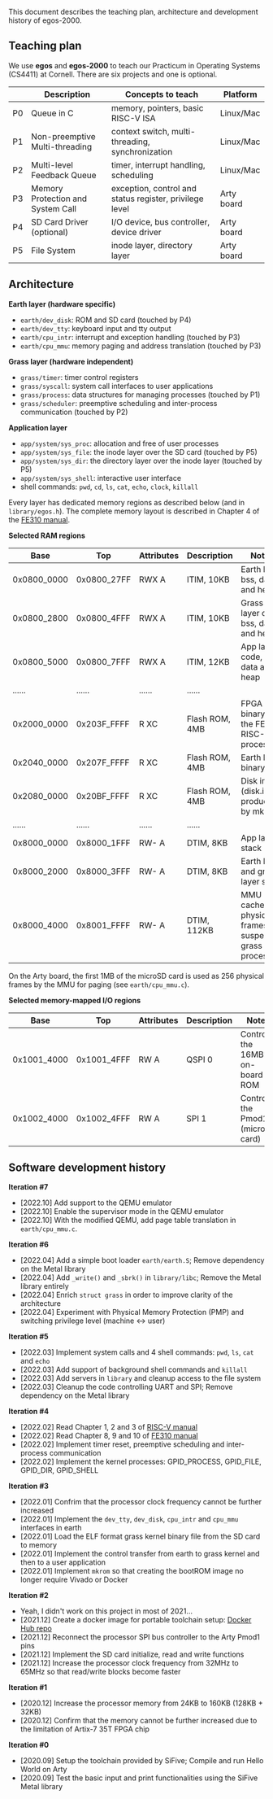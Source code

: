 This document describes the teaching plan, architecture and development history of egos-2000.

## Teaching plan

We use **egos** and **egos-2000** to teach our Practicum in Operating Systems (CS4411) at Cornell.
There are six projects and one is optional.

|    | Description                       | Concepts to teach                                           | Platform   |
|----|-----------------------------------|-------------------------------------------------------------|------------|
| P0 | Queue in C                        | memory, pointers, basic RISC-V ISA                          | Linux/Mac  |
| P1 | Non-preemptive Multi-threading    | context switch, multi-threading, synchronization            | Linux/Mac  |
| P2 | Multi-level Feedback Queue        | timer, interrupt handling, scheduling                       | Linux/Mac  |
| P3 | Memory Protection and System Call | exception, control and status register, privilege level     | Arty board |
| P4 | SD Card Driver (optional)         | I/O device, bus controller, device driver                   | Arty board |
| P5 | File System                       | inode layer, directory layer                                | Arty board |


## Architecture

**Earth layer (hardware specific)**
* `earth/dev_disk`: ROM and SD card (touched by P4)
* `earth/dev_tty`: keyboard input and tty output
* `earth/cpu_intr`: interrupt and exception handling (touched by P3)
* `earth/cpu_mmu`: memory paging and address translation (touched by P3)

**Grass layer (hardware independent)**
* `grass/timer`: timer control registers
* `grass/syscall`: system call interfaces to user applications
* `grass/process`: data structures for managing processes (touched by P1)
* `grass/scheduler`: preemptive scheduling and inter-process communication (touched by P2)

**Application layer**
* `app/system/sys_proc`: allocation and free of user processes
* `app/system/sys_file`: the inode layer over the SD card (touched by P5)
* `app/system/sys_dir`: the directory layer over the inode layer (touched by P5)
* `app/system/sys_shell`: interactive user interface
* shell commands: `pwd`, `cd`, `ls`, `cat`, `echo`, `clock`, `killall`

Every layer has dedicated memory regions as described below (and in `library/egos.h`).
The complete memory layout is described in Chapter 4 of the [FE310 manual](sifive-fe310-v19p04.pdf).

**Selected RAM regions**

| Base        | Top         | Attributes | Description       | Notes                                                      |
|-------------|-------------|------------|-------------------|------------------------------------------------------------|
| 0x0800_0000 | 0x0800_27FF | RWX A      | ITIM, 10KB        | Earth layer bss, data and heap                             |
| 0x0800_2800 | 0x0800_4FFF | RWX A      | ITIM, 10KB        | Grass layer code, bss, data and heap                       |
| 0x0800_5000 | 0x0800_7FFF | RWX A      | ITIM, 12KB        | App layer code, bss, data and heap                         |
| ......      | ......      | ......     | ......            |                                                            |
| 0x2000_0000 | 0x203F_FFFF | R XC       | Flash ROM, 4MB    | FPGA binary of the FE310 RISC-V processor                  |
| 0x2040_0000 | 0x207F_FFFF | R XC       | Flash ROM, 4MB    | Earth layer binary                                         |
| 0x2080_0000 | 0x20BF_FFFF | R XC       | Flash ROM, 4MB    | Disk image (disk.img produced by mkrom)                    |
| ......      | ......      | ......     | ......            |                                                            |
| 0x8000_0000 | 0x8000_1FFF | RW- A      | DTIM, 8KB         | App layer stack                                            |
| 0x8000_2000 | 0x8000_3FFF | RW- A      | DTIM, 8KB         | Earth layer and grass layer stack                          |
| 0x8000_4000 | 0x8001_FFFF | RW- A      | DTIM, 112KB       | MMU cache of physical frames for suspended grass processes |

On the Arty board, the first 1MB of the microSD card is used as 256 physical frames by the MMU for paging (see `earth/cpu_mmu.c`).

**Selected memory-mapped I/O regions**

| Base        | Top         | Attributes | Description   | Notes                            |
|-------------|-------------|------------|---------------|----------------------------------|
| 0x1001_4000 | 0x1001_4FFF | RW A       | QSPI 0        | Control the 16MB on-board ROM    |
| 0x1002_4000 | 0x1002_4FFF | RW A       | SPI 1         | Control the Pmod1 (microSD card) |

## Software development history

**Iteration #7**

* [2022.10] Add support to the QEMU emulator
* [2022.10] Enable the supervisor mode in the QEMU emulator
* [2022.10] With the modified QEMU, add page table translation in `earth/cpu_mmu.c`.

**Iteration #6**

* [2022.04] Add a simple boot loader `earth/earth.S`; Remove dependency on the Metal library
* [2022.04] Add `_write()` and `_sbrk()` in `library/libc`; Remove the Metal library entirely
* [2022.04] Enrich `struct grass` in order to improve clarity of the architecture
* [2022.04] Experiment with Physical Memory Protection (PMP) and switching privilege level (machine <-> user)

**Iteration #5**

* [2022.03] Implement system calls and 4 shell commands: `pwd`, `ls`, `cat` and `echo`
* [2022.03] Add support of background shell commands and `killall`
* [2022.03] Add servers in `library` and cleanup access to the file system
* [2022.03] Cleanup the code controlling UART and SPI; Remove dependency on the Metal library

**Iteration #4**
* [2022.02] Read Chapter 1, 2 and 3 of [RISC-V manual](riscv-privileged-v1.10.pdf)
* [2022.02] Read Chapter 8, 9 and 10 of [FE310 manual](sifive-fe310-v19p04.pdf)
* [2022.02] Implement timer reset, preemptive scheduling and inter-process communication
* [2022.02] Implement the kernel processes: GPID_PROCESS, GPID_FILE, GPID_DIR, GPID_SHELL

**Iteration #3**
* [2022.01] Confrim that the processor clock frequency cannot be further increased
* [2022.01] Implement the `dev_tty`, `dev_disk`, `cpu_intr` and `cpu_mmu` interfaces in earth
* [2022.01] Load the ELF format grass kernel binary file from the SD card to memory
* [2022.01] Implement the control transfer from earth to grass kernel and then to a user application
* [2022.01] Implement `mkrom` so that creating the bootROM image no longer require Vivado or Docker

**Iteration #2**
* Yeah, I didn't work on this project in most of 2021...
* [2021.12] Create a docker image for portable toolchain setup: [Docker Hub repo](https://hub.docker.com/repository/docker/yhzhang0128/arty-toolchain)
* [2021.12] Reconnect the processor SPI bus controller to the Arty Pmod1 pins
* [2021.12] Implement the SD card initialize, read and write functions
* [2021.12] Increase the processor clock frequency from 32MHz to 65MHz so that read/write blocks become faster

**Iteration #1**
* [2020.12] Increase the processor memory from 24KB to 160KB (128KB + 32KB)
* [2020.12] Confirm that the memory cannot be further increased due to the limitation of Artix-7 35T FPGA chip

**Iteration #0**
* [2020.09] Setup the toolchain provided by SiFive; Compile and run Hello World on Arty
* [2020.09] Test the basic input and print functionalities using the SiFive Metal library

